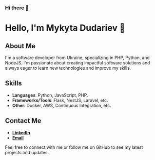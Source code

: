 ### Hi there 👋

# Hello, I'm Mykyta Dudariev 👋

## About Me

I'm a software developer from Ukraine, specializing in PHP, Python, and NodeJS. I'm passionate about creating impactful software solutions and always eager to learn new technologies and improve my skills.

## Skills

- **Languages**: Python, JavaScript, PHP.
- **Frameworks/Tools**: Flask, NestJS, Laravel, etc.
- **Other**: Docker, AWS, Continuous Integration, etc.

## Contact Me

- **[LinkedIn](https://www.linkedin.com/in/mykyta-dudariev-614177125/)**
- **[Email](mailto:mykyta.dudariev@gmail.com)**

Feel free to connect with me or follow me on GitHub to see my latest projects and updates.


